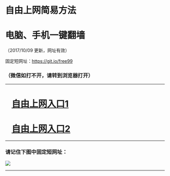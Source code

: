 ﻿# 自由上网简易方法

# 电脑、手机一键翻墙

（2017/10/09 更新，网址有效）

固定短网址：https://git.io/free99

### （微信如打不开，请转到浏览器打开）


***





# &nbsp;&nbsp; <a href="http://ft270527885.fwq-tz-1001.info/fwqtz01.html?t=100900111751 " target="_blank">自由上网入口1</a>
# &nbsp;&nbsp; <a href="http://ft89906221.fwq-tz-1002.info/fwqtz02.html?t=100900127401 " target="_blank">自由上网入口2</a>
***

### 请记住下图中固定短网址：

<img src="https://s3-us-west-2.amazonaws.com/fwq-1001/yjfq-20170905okok.png" /> 


***

